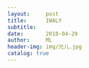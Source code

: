 ```yaml
---
layout:     post
title:      IWALY
subtitle:   
date:       2018-04-29
author:     ML
header-img: img/允儿.jpg
catalog: true
---
```

